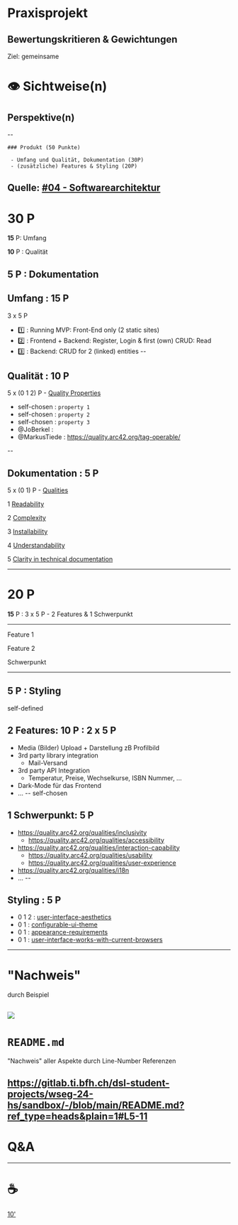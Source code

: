 # Praxisprojekt

Bewertungskritieren & Gewichtungen
--
Ziel: gemeinsame

# 👁️ Sichtweise(n) 

## Perspektive(n)
--
```
### Produkt (50 Punkte) 
  
 - Umfang und Qualität, Dokumentation (30P) 
 - (zusätzliche) Features & Styling (20P) 
```

Quelle: [#04 - Softwarearchitektur](https://github.com/digital-sustainability/module-wseg/blob/c969f4de8d0e72a01709eb50146886cba70e5b27/docs/slides/content/04/01.md?plain=1#L67-L70)
---
# 30 P

**15** P: Umfang 

**10** P : Qualität 

**5** P : Dokumentation
--
## Umfang : 15 P

3 x 5 P

 - 1️⃣ : Running MVP: Front-End only (2 static sites)
 - 2️⃣ : Frontend + Backend: Register, Login & first (own) CRUD: Read
 - 3️⃣ : Backend: CRUD for 2 (linked) entities
--
## Qualität : 10 P

5 x (0 1 2) P - [Quality Properties](https://quality.arc42.org/properties/)
 - self-chosen : `property 1`
 - self-chosen : `property 2`
 - self-chosen : `property 3`
 - @JoBerkel : 
 - @MarkusTiede : https://quality.arc42.org/tag-operable/

--
## Dokumentation : 5 P

5 x (0 1) P - [Qualities](https://quality.arc42.org/qualities/)

 1 [Readability](https://quality.arc42.org/qualities/code-readability)

 2 [Complexity](https://quality.arc42.org/qualities/code-complexity)

 3 [Installability](https://quality.arc42.org/qualities/installability)

 4 [Understandability](https://quality.arc42.org/qualities/understandability)

 5 [Clarity in technical documentation](https://quality.arc42.org/requirements/clarity-in-technical-documentation)

---
# 20 P

**15** P : 3 x 5 P - 2 Features  & 1 Schwerpunkt 
<hr>

Feature 1

Feature 2

Schwerpunkt

<hr>

**5** P : Styling
--
self-defined

## 2 Features: **10** P : 2 x 5 P 

 - Media (Bilder) Upload + Darstellung zB Profilbild
 - 3rd party library integration
   - Mail-Versand
 - 3rd party API Integration
   - Temperatur, Preise, Wechselkurse, ISBN Nummer, ...
 - Dark-Mode für das Frontend
 - ...
--
self-chosen

## 1 Schwerpunkt: **5** P

 - https://quality.arc42.org/qualities/inclusivity
   - https://quality.arc42.org/qualities/accessibility
 - https://quality.arc42.org/qualities/interaction-capability
   - https://quality.arc42.org/qualities/usability
   - https://quality.arc42.org/qualities/user-experience
 - https://quality.arc42.org/qualities/i18n
 - ... 
--
 ## Styling : **5** P 

 - 0 1 2 : [user-interface-aesthetics](https://quality.arc42.org/qualities/user-interface-aesthetics)
 - 0 1 : [configurable-ui-theme](https://quality.arc42.org/requirements/configurable-ui-theme)
 - 0 1 : [appearance-requirements](https://quality.arc42.org/requirements/appearance-requirements)
 - 0 1 : [user-interface-works-with-current-browsers](https://quality.arc42.org/requirements/user-interface-works-with-current-browsers)
---
# "Nachweis"
durch Beispiel

![](https://images.gutefrage.net/media/fragen/bilder/fehler-beim-beweis-finden/0_full.webp?v=1666169682000)
--
# `README.md`

"Nachweis" aller Aspekte durch Line-Number Referenzen

https://gitlab.ti.bfh.ch/dsl-student-projects/wseg-24-hs/sandbox/-/blob/main/README.md?ref_type=heads&plain=1#L5-11
--
# Q&A
---
# ☕

[10'](https://youtu.be/DcvtwlM1aIE)